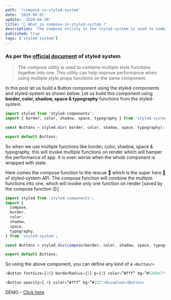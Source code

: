 ```yaml
---
path: '/compose-in-styled-system'
date: '2019-08-01'
update: '2020-04-30'
title: '🧐 What is compose-in-styled-system ?'
description: 'The compose utility in the styled-system is used to combine multiple style functions together into one'
published: true
tags: ['styled-system']
---
```


### As per the [official document](https://styled-system.com/api/#compose) of styled system

> The compose utility is used to combine multiple style functions together into one. This utility can help improve performance when using multiple style props functions on the same component.

In this post let us build a Button component using the styled-components and styled-system as shown below. Let us build this component using **border, color, shadow, space & typography** functions from the styled-system.

```js
import styled from ‘styled-components’;
import { border, color, shadow, space, typography } from 'styled-system';

const Buttons = styled.div( border, color, shadow, space, typography);

export default Buttons;
```

So when we use multiple functions like border, color, shadow, space & typography, this will invoke multiple functions on render which will hamper the performance of app. It is even worse when the whole component is wrapped with state.

Here comes the compose function to the rescue 🚀 which is the super hero 💠 of styled-system API. The compose function will combine the multiple functions into one, which will invoke only one function on render [saved by the compose function 😊]

```js
import styled from 'styled-components';
import {
  compose,
  border,
  color,
  shadow,
  space,
  typography,
} from 'styled-system';

const Buttons = styled.div(compose(border, color, shadow, space, typography));

export default Buttons;
```

So using the above component, you can define any kind of a `<Button/>`

```js
<Button fontSize={16} borderRadius={5} p={3} color=”#fff” bg=”#5269e7">Click here</Button>

<Button opacity={.4} color=”#fff” bg=”#222">Disabled</Button>
```

DEMO - [Click here](https://codesandbox.io/embed/buttons-yb04h?fontsize=14)
